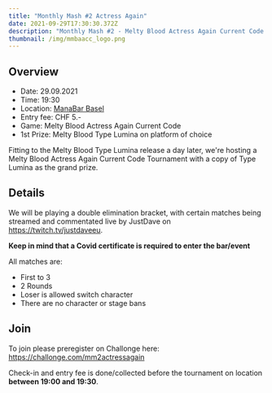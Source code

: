 ```yaml
---
title: "Monthly Mash #2 Actress Again"
date: 2021-09-29T17:30:30.372Z
description: "Monthly Mash #2 - Melty Blood Actress Again Current Code Tournament"
thumbnail: /img/mmbaacc_logo.png
---
```

## Overview



- Date: 29.09.2021
- Time: 19:30
- Location: [ManaBar Basel](https://manabar.ch/)
- Entry fee: CHF 5.-
- Game: Melty Blood Actress Again Current Code
- 1st Prize: Melty Blood Type Lumina on platform of choice




Fitting to the Melty Blood Type Lumina release a day later, we're hosting a Melty Blood Actress Again Current Code Tournament with a copy of Type Lumina as the grand prize.



## Details



We will be playing a double elimination bracket, with certain matches being streamed and commentated live by JustDave on https://twitch.tv/justdaveeu.



**Keep in mind that a Covid certificate is required to enter the bar/event**



All matches are:



- First to 3
- 2 Rounds
- Loser is allowed switch character
- There are no character or stage bans



## Join



To join please preregister on Challonge here: https://challonge.com/mm2actressagain



Check-in and entry fee is done/collected before the tournament on location **between 19:00 and 19:30**.
